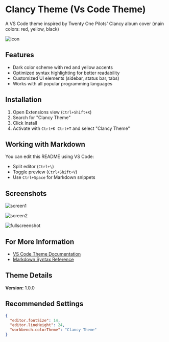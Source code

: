 # Clancy Theme (Vs Code Theme)

A VS Code theme inspired by Twenty One Pilots' Clancy album cover (main colors: red, yellow, black)

![icon](https://github.com/user-attachments/assets/5b7ee63f-32c3-4a3b-9cd2-cf26251df16d)



## Features

- Dark color scheme with red and yellow accents
- Optimized syntax highlighting for better readability
- Customized UI elements (sidebar, status bar, tabs)
- Works with all popular programming languages

## Installation

1. Open Extensions view (`Ctrl+Shift+X`)
2. Search for "Clancy Theme"
3. Click Install
4. Activate with `Ctrl+K Ctrl+T` and select "Clancy Theme"

## Working with Markdown

You can edit this README using VS Code:

- Split editor (`Ctrl+\`)
- Toggle preview (`Ctrl+Shift+V`)
- Use `Ctrl+Space` for Markdown snippets

## Screenshots

![screen1](https://github.com/user-attachments/assets/9c165b58-22e6-4a1b-937a-792c1de9c93b)

![screen2](https://github.com/user-attachments/assets/c5d079e5-92a7-4aa0-b309-55883fe564e3)

![fullscreenshot](https://github.com/user-attachments/assets/c95ba03a-9686-4128-8e53-463e12d9d502)

## For More Information

- [VS Code Theme Documentation](https://code.visualstudio.com/docs/getstarted/themes)
- [Markdown Syntax Reference](https://www.markdownguide.org/)

## Theme Details

**Version:** 1.0.0  
 

## Recommended Settings

```json
{
  "editor.fontSize": 14,
  "editor.lineHeight": 24,
  "workbench.colorTheme": "Clancy Theme"
}
